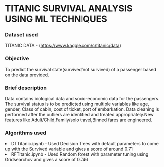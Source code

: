 
# TITANIC SURVIVAL ANALYSIS USING ML TECHNIQUES

### Dataset used

TITANIC DATA - (https://www.kaggle.com/c/titanic/data)

### Objective

To predict the survival state(survived/not survived) of a passenger based on the data provided.

### Brief description

Data contains biological data and socio-economic data for the passengers. The survival status is to be predicted using multiple variables like age, gender, Class of cabin, cost of ticket, port of embarkation. Data cleaning is performed after the outliers are identified and treated appropriately.New features like Adult/Child,Family/solo travel,Binned fares are engineered.

### Algorithms used
<li>DTTitanic.ipynb - Used Decision Trees with default parameters to come up with the Survived variable and gives a score of around 0.71</li>
<li>RFTitanic.ipynb - Used Random forest with parameter tuning using Gridsearchcv and gives a score of 0.746</li>
